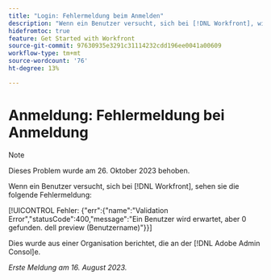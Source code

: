 ```yaml
---
title: "Login: Fehlermeldung beim Anmelden"
description: "Wenn ein Benutzer versucht, sich bei [!DNL Workfront], wird ihnen eine Fehlermeldung angezeigt."
hidefromtoc: true
feature: Get Started with Workfront
source-git-commit: 97630935e3291c31114232cdd196ee0041a00609
workflow-type: tm+mt
source-wordcount: '76'
ht-degree: 13%

---
```



# Anmeldung: Fehlermeldung bei Anmeldung

>[!NOTE]
>
>Dieses Problem wurde am 26. Oktober 2023 behoben.

Wenn ein Benutzer versucht, sich bei [!DNL Workfront], sehen sie die folgende Fehlermeldung:

[!UICONTROL Fehler: {&quot;err&quot;:{&quot;name&quot;:&quot;Validation Error&quot;,&quot;statusCode&quot;:400,&quot;message&quot;:&quot;Ein Benutzer wird erwartet, aber 0 gefunden. dell preview (Benutzername)&quot;}}]

Dies wurde aus einer Organisation berichtet, die an der [!DNL Adobe Admin Consol]e.

_Erste Meldung am 16. August 2023._
